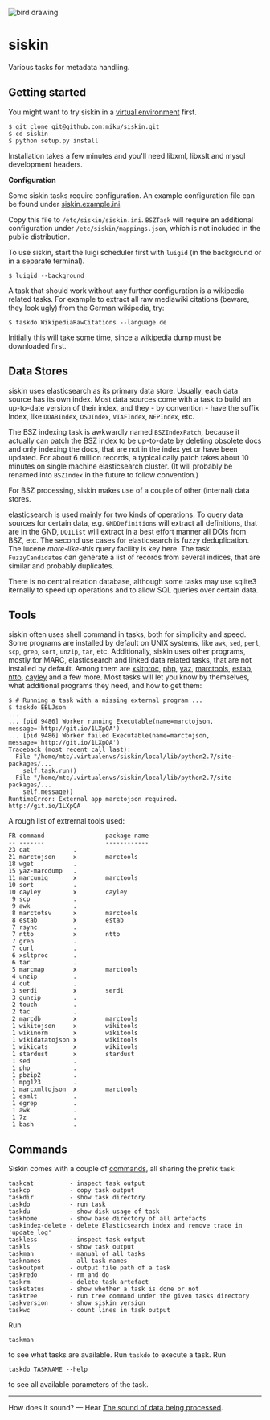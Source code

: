 ![bird drawing](http://i.imgur.com/PNq6dWf.gif)

siskin
======

Various tasks for metadata handling.

Getting started
---------------

You might want to try siskin in a [virtual environment](http://docs.python-guide.org/en/latest/dev/virtualenvs/) first.

    $ git clone git@github.com:miku/siskin.git
    $ cd siskin
    $ python setup.py install

Installation takes a few minutes and you'll need libxml, libxslt and mysql
development headers.

**Configuration**

Some siskin tasks require configuration. An example configuration file
can be found under [siskin.example.ini](https://github.com/miku/siskin/blob/master/siskin.example.ini).

Copy this file to `/etc/siskin/siskin.ini`. `BSZTask` will require an additional
configuration under `/etc/siskin/mappings.json`, which is not included in the
public distribution.

To use siskin, start the luigi scheduler first with `luigid` (in the background or in a separate terminal).

    $ luigid --background

A task that should work without any further configuration is a wikipedia related tasks.
For example to extract all raw mediawiki citations (beware, they look ugly)
from the German wikipedia, try:

    $ taskdo WikipediaRawCitations --language de

Initially this will take some time, since a wikipedia dump must be downloaded first.

Data Stores
-----------

siskin uses elasticsearch as its primary data store. Usually, each data source
has its own index. Most data sources come with a task to build an up-to-date
version of their index, and they - by convention - have the suffix Index, like
`DOABIndex`, `OSOIndex`, `VIAFIndex`, `NEPIndex`, etc.

The BSZ indexing task is awkwardly named `BSZIndexPatch`, because it actually
can patch the BSZ index to be up-to-date by deleting obsolete docs and only
indexing the docs, that are not in the index yet or have been updated. For
about 6 million records, a typical daily patch takes about 10 minutes on single
machine elasticsearch cluster. (It will probably be renamed into `BSZIndex` in the future
to follow convention.)

For BSZ processing, siskin makes use of a couple of other (internal) data stores.

elasticsearch is used mainly for two kinds of operations. To query data sources for
certain data, e.g. `GNDDefinitions` will extract all definitions, that are in the GND,
`DOIList` will extract in a best effort manner all DOIs from BSZ, etc. The second
use cases for elasticsearch is fuzzy deduplication. The lucene *more-like-this*
query facility is key here. The task `FuzzyCandidates` can generate a list
of records from several indices, that are similar and probably duplicates.

There is no central relation database, although some tasks may use sqlite3
iternally to speed up operations and to allow SQL queries over certain data.

Tools
-----

siskin often uses shell command in tasks, both for simplicity and speed. Some
programs are installed by default on UNIX systems, like `awk`, `sed`, `perl`, `scp`, `grep`, `sort`, `unzip`, `tar`, etc.
Additionally, siskin uses other programs, mostly for MARC, elasticsearch and linked data related tasks, that are not installed by default.
Among them are [xsltproc](http://xmlsoft.org/XSLT/xsltproc.html), [php](http://php.net/), [yaz](http://www.indexdata.com/yaz), [marctools](https://github.com/ubleipzig/marctools), [estab](https://github.com/miku/estab), [ntto](https://github.com/miku/ntto), [cayley](https://github.com/google/cayley) and a few more.
Most tasks will let you know by themselves, what additional programs they need, and how to get them:

    $ # Running a task with a missing external program ...
    $ taskdo EBLJson
    ...
    ... [pid 9486] Worker running Executable(name=marctojson, message='http://git.io/1LXpQA')
    ... [pid 9486] Worker failed Executable(name=marctojson, message='http://git.io/1LXpQA')
    Traceback (most recent call last):
      File "/home/mtc/.virtualenvs/siskin/local/lib/python2.7/site-packages/...
        self.task.run()
      File "/home/mtc/.virtualenvs/siskin/local/lib/python2.7/site-packages/...
        self.message))
    RuntimeError: External app marctojson required.
    http://git.io/1LXpQA

A rough list of extrernal tools used:

    FR command                 package name
    -- -------                 ------------
    23 cat            .
    21 marctojson     x        marctools
    18 wget           .
    15 yaz-marcdump   .
    11 marcuniq       x        marctools
    10 sort           .
    10 cayley         x        cayley
     9 scp            .
     9 awk            .
     8 marctotsv      x        marctools
     8 estab          x        estab
     7 rsync          .
     7 ntto           x        ntto
     7 grep           .
     7 curl           .
     6 xsltproc       .
     6 tar            .
     5 marcmap        x        marctools
     4 unzip          .
     4 cut            .
     3 serdi          x        serdi
     3 gunzip         .
     2 touch          .
     2 tac            .
     2 marcdb         x        marctools
     1 wikitojson     x        wikitools
     1 wikinorm       x        wikitools
     1 wikidatatojson x        wikitools
     1 wikicats       x        wikitools
     1 stardust       x        stardust
     1 sed            .
     1 php            .
     1 pbzip2         .
     1 mpg123         .
     1 marcxmltojson  x        marctools
     1 esmlt          .
     1 egrep          .
     1 awk            .
     1 7z             .
     1 bash           .

Commands
--------

Siskin comes with a couple of [commands](https://github.com/miku/siskin/tree/master/bin), all sharing the prefix `task`:

    taskcat          - inspect task output
    taskcp           - copy task output
    taskdir          - show task directory
    taskdo           - run task
    taskdu           - show disk usage of task
    taskhome         - show base directory of all artefacts
    taskindex-delete - delete Elasticsearch index and remove trace in 'update_log'
    taskless         - inspect task output
    taskls           - show task output
    taskman          - manual of all tasks
    tasknames        - all task names
    taskoutput       - output file path of a task
    taskredo         - rm and do
    taskrm           - delete task artefact
    taskstatus       - show whether a task is done or not
    tasktree         - run tree command under the given tasks directory
    taskversion      - show siskin version
    taskwc           - count lines in task output

Run

    taskman

to see what tasks are available. Run `taskdo` to execute a task. Run

    taskdo TASKNAME --help

to see all available parameters of the task.

----

How does it sound? &mdash; Hear [The sound of data being processed](http://vimeo.com/99084953).
